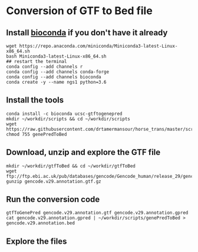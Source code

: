 # Conversion of GTF to Bed file 

## Install [bioconda](https://docs.conda.io/en/latest/miniconda.html) if you don't have it already

```
wget https://repo.anaconda.com/miniconda/Miniconda3-latest-Linux-x86_64.sh
bash Miniconda3-latest-Linux-x86_64.sh
## restart the terminal
conda config --add channels r
conda config --add channels conda-forge
conda config --add channels bioconda
conda create -y --name ngs1 python=3.6
```

## Install the tools

```
conda install -c bioconda ucsc-gtftogenepred
mkdir ~/workdir/scripts && cd ~/workdir/scripts
wget https://raw.githubusercontent.com/drtamermansour/horse_trans/master/scripts/genePredToBed
chmod 755 genePredToBed
```

## Download, unzip and explore the GTF file
```
mkdir ~/workdir/gtfToBed && cd ~/workdir/gtfToBed
wget ftp://ftp.ebi.ac.uk/pub/databases/gencode/Gencode_human/release_29/gencode.v29.annotation.gtf.gz
gunzip gencode.v29.annotation.gtf.gz
```

## Run the conversion code

```
gtfToGenePred gencode.v29.annotation.gtf gencode.v29.annotation.gpred
cat gencode.v29.annotation.gpred | ~/workdir/scripts/genePredToBed > gencode.v29.annotation.bed
```

## Explore the files


